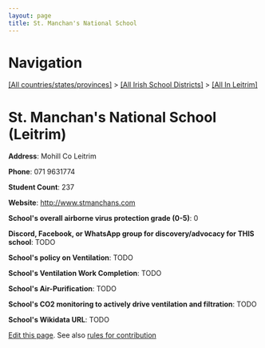 ```yaml
---
layout: page
title: St. Manchan's National School
---
```

# Navigation

[[All countries/states/provinces]](../../..) > [[All Irish School Districts]](../..) > [[All In Leitrim]](..)

# St. Manchan's National School (Leitrim)

**Address**: Mohill Co Leitrim

**Phone**: 071 9631774

**Student Count**: 237

**Website**: <http://www.stmanchans.com>

**School's overall airborne virus protection grade (0-5)**: 0

**Discord, Facebook, or WhatsApp group for discovery/advocacy for THIS school**: TODO

**School's policy on Ventilation**: TODO

**School's Ventilation Work Completion**: TODO

**School's Air-Purification**: TODO

**School's CO2 monitoring to actively drive ventilation and filtration**: TODO

**School's Wikidata URL**: TODO


[Edit this page](https://github.com/ventilate-schools/Ireland/edit/main/./Leitrim/St._Manchan's_National_School.md). See also [rules for contribution](../../../contribution-rules/)